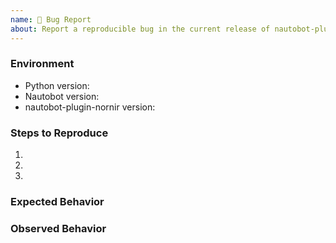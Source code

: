 ```yaml
---
name: 🐛 Bug Report
about: Report a reproducible bug in the current release of nautobot-plugin-nornir
---
```


### Environment
* Python version:  <!-- Example: 3.7.7 -->
* Nautobot version:  <!-- Example: 1.0.1 -->
* nautobot-plugin-nornir version:  <!-- Example: 1.0.0 -->

<!--
    Describe in detail the exact steps that someone else can take to reproduce
    this bug using the current release.
-->
### Steps to Reproduce
1.
2.
3.

<!-- What did you expect to happen? -->
### Expected Behavior


<!-- What happened instead? -->
### Observed Behavior
